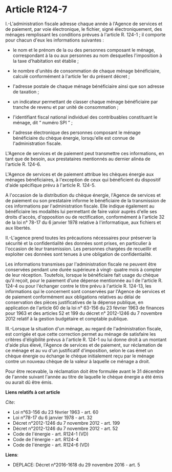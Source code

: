 # Article R124-7

I.-L'administration fiscale adresse chaque année à l'Agence de services et de paiement, par voie électronique, le fichier,
signé électroniquement, des ménages remplissant les conditions prévues à l'article R. 124-1 ; il comporte pour chacun d'eux
les informations suivantes :

- le nom et le prénom de la ou des personnes composant le ménage, correspondant à la ou aux personnes au nom desquelles
l'imposition à la taxe d'habitation est établie ;

- le nombre d'unités de consommation de chaque ménage bénéficiaire, calculé conformément à l'article 1er du présent décret ;

- l'adresse postale de chaque ménage bénéficiaire ainsi que son adresse de taxation ;

- un indicateur permettant de classer chaque ménage bénéficiaire par tranche de revenu et par unité de consommation ;

- l'identifiant fiscal national individuel des contribuables constituant le ménage, dit “ numéro SPI ” ;

- l'adresse électronique des personnes composant le ménage bénéficiaire du chèque énergie, lorsqu'elle est connue de
l'administration fiscale. 

L'Agence de services et de paiement peut transmettre ces informations, en tant que de besoin, aux prestataires mentionnés au
dernier alinéa de l'article R. 124-6. 

L'Agence de services et de paiement attribue les chèques énergie aux ménages bénéficiaires, à l'exception de ceux qui
bénéficient du dispositif d'aide spécifique prévu à l'article R. 124-5. 

A l'occasion de la distribution du chèque énergie, l'Agence de services et de paiement ou son prestataire informe le
bénéficiaire de la transmission de ces informations par l'administration fiscale. Elle indique également au bénéficiaire les
modalités lui permettant de faire valoir auprès d'elle ses droits d'accès, d'opposition ou de rectification, conformément à
l'article 32 de la loi n° 78-17 du 6 janvier 1978 relative à l'informatique, aux fichiers et aux libertés. 

II.-L'agence prend toutes les précautions nécessaires pour préserver la sécurité et la confidentialité des données sont
prises, en particulier à l'occasion de leur transmission. Les personnes chargées de recueillir et exploiter ces données sont
tenues à une obligation de confidentialité. 

Les informations transmises par l'administration fiscale ne peuvent être conservées pendant une durée supérieure à vingt-
quatre mois à compter de leur réception. Toutefois, lorsque le bénéficiaire fait usage du chèque qu'il reçoit, pour le
paiement d'une dépense mentionnée au I de l'article R. 124-4 ou pour l'échanger contre le titre prévu à l'article R. 124-13,
les informations qui le concernent sont conservées par l'Agence de services et de paiement conformément aux obligations
relatives au délai de conservation des pièces justificatives de la dépense publique, en application de l'article 60 de la loi
n° 63-156 du 23 février 1963 de finances pour 1963 et des articles 52 et 199 du décret n° 2012-1246 du 7 novembre 2012
relatif à la gestion budgétaire et comptable publique. 

III.-Lorsque la situation d'un ménage, au regard de l'administration fiscale, est corrigée et que cette correction permet au
ménage de satisfaire les critères d'éligibilité prévus à l'article R. 124-1 ou lui donne droit à un montant d'aide plus
élevé, l'Agence de services et de paiement, sur réclamation de ce ménage et au vu d'un justificatif d'imposition, selon le
cas émet un chèque énergie ou échange le chèque initialement reçu par le ménage contre un nouveau chèque de la valeur à
laquelle ce ménage a droit. 

Pour être recevable, la réclamation doit être formulée avant le 31 décembre de l'année suivant l'année au titre de laquelle
le chèque énergie a été émis ou aurait dû être émis.

**Liens relatifs à cet article**

_Cite_:

  - Loi n°63-156 du 23 février 1963 - art. 60
  - Loi n°78-17 du 6 janvier 1978 - art. 32
  - Décret n°2012-1246 du 7 novembre 2012 - art. 199
  - Décret n°2012-1246 du 7 novembre 2012 - art. 52
  - Code de l'énergie - art. R124-1 (VD)
  - Code de l'énergie - art. R124-4
  - Code de l'énergie - art. R124-6 (VD)

**Liens**:

  - DEPLACE: Décret n°2016-1618 du 29 novembre 2016 - art. 5
